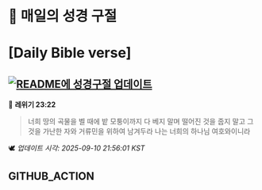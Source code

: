 # 🙏 매일의 성경 구절
# [Daily Bible verse]
## [![README에 성경구절 업데이트](https://github.com/DONGSUKA/first_test/actions/workflows/update-readme-bible.yml/badge.svg)](https://github.com/DONGSUKA/first_test/actions/workflows/update-readme-bible.yml)
<!-- START_BIBLE_VERSE -->
📖 **레위기 23:22**
> 너희 땅의 곡물을 벨 때에 밭 모퉁이까지 다 베지 말며 떨어진 것을 줍지 말고 그것을 가난한 자와 거류민을 위하여 남겨두라 나는 너희의 하나님 여호와이니라

🕊️ _업데이트 시각: 2025-09-10 21:56:01 KST_
  <!-- END_BIBLE_VERSE -->
## GITHUB_ACTION
